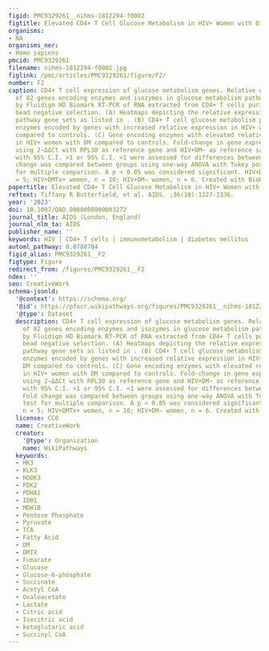 ```yaml
---
figid: PMC9329261__nihms-1812294-f0002
figtitle: Elevated CD4+ T Cell Glucose Metabolism in HIV+ Women with Diabetes Mellitus
organisms:
- NA
organisms_ner:
- Homo sapiens
pmcid: PMC9329261
filename: nihms-1812294-f0002.jpg
figlink: /pmc/articles/PMC9329261/figure/F2/
number: F2
caption: CD4+ T cell expression of glucose metabolism genes. Relative gene expression
  of 82 genes encoding enzymes and isozymes in glucose metabolism pathways assessed
  by Fluidigm HD Biomark RT-PCR of RNA extracted from CD4+ T cells purified by magnetic
  bead negative selection. (A) Heatmaps depicting the relative expression of metabolic
  pathway gene sets as listed in . (B) CD4+ T cell glucose metabolism pathways highlighting
  enzymes encoded by genes with increased relative expression in HIV+ women with DM
  compared to controls. (C) Gene encoding enzymes with elevated relative expression
  in HIV+ women with DM compared to controls. Fold-change in gene expression calculated
  using 2−ΔΔCt with RPL30 as reference gene and HIV+DM− as reference samples. Genes
  with 95% C.I. >1 or 95% C.I. <1 were assessed for differences between groups. Fold
  change was compared between groups using one-way ANOVA with Tukey post-hoc test
  for multiple comparison. A p < 0.05 was considered significant. HIV+DM+ women, n
  = 5; HIV+DMTx+ women, n = 10; HIV+DM− women, n = 6. Created with BioRender.com
papertitle: Elevated CD4+ T Cell Glucose Metabolism in HIV+ Women with Diabetes Mellitus.
reftext: Tiffany R Butterfield, et al. AIDS. ;36(10):1327-1336.
year: '2023'
doi: 10.1097/QAD.0000000000003272
journal_title: AIDS (London, England)
journal_nlm_ta: AIDS
publisher_name: ''
keywords: HIV | CD4+ T cells | immunometabolism | diabetes mellitus
automl_pathway: 0.8788784
figid_alias: PMC9329261__F2
figtype: Figure
redirect_from: /figures/PMC9329261__F2
ndex: ''
seo: CreativeWork
schema-jsonld:
  '@context': https://schema.org/
  '@id': https://pfocr.wikipathways.org/figures/PMC9329261__nihms-1812294-f0002.html
  '@type': Dataset
  description: CD4+ T cell expression of glucose metabolism genes. Relative gene expression
    of 82 genes encoding enzymes and isozymes in glucose metabolism pathways assessed
    by Fluidigm HD Biomark RT-PCR of RNA extracted from CD4+ T cells purified by magnetic
    bead negative selection. (A) Heatmaps depicting the relative expression of metabolic
    pathway gene sets as listed in . (B) CD4+ T cell glucose metabolism pathways highlighting
    enzymes encoded by genes with increased relative expression in HIV+ women with
    DM compared to controls. (C) Gene encoding enzymes with elevated relative expression
    in HIV+ women with DM compared to controls. Fold-change in gene expression calculated
    using 2−ΔΔCt with RPL30 as reference gene and HIV+DM− as reference samples. Genes
    with 95% C.I. >1 or 95% C.I. <1 were assessed for differences between groups.
    Fold change was compared between groups using one-way ANOVA with Tukey post-hoc
    test for multiple comparison. A p < 0.05 was considered significant. HIV+DM+ women,
    n = 5; HIV+DMTx+ women, n = 10; HIV+DM− women, n = 6. Created with BioRender.com
  license: CC0
  name: CreativeWork
  creator:
    '@type': Organization
    name: WikiPathways
  keywords:
  - HK3
  - KLK3
  - HOOK3
  - PDK2
  - PDHA1
  - IDH1
  - MDH1B
  - Pentose Phosphate
  - Pyruvate
  - TCA
  - Fatty Acid
  - DM
  - DMTX
  - Fumarate
  - Glucose
  - Glucose-6-phosphate
  - Succinate
  - Acetyl CoA
  - Oxaloacetate
  - Lactate
  - Citric acid
  - Isocitric acid
  - ketoglutaric acid
  - Succinyl CoA
---
```

